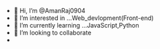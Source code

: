- 👋 Hi, I’m @AmanRaj0904
- 👀 I’m interested in ...Web_devlopment(Front-end)
- 🌱 I’m currently learning ...JavaScript,Python
- 💞️ I’m looking to collaborate
-

<!---
AmanRaj0904/AmanRaj0904 is a ✨ special ✨ repository because its `README.md` (this file) appears on your GitHub profile.
You can click the Preview link to take a look at your changes.
--->
